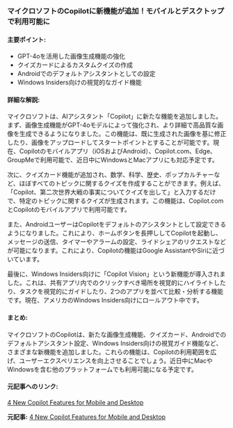 ### マイクロソフトのCopilotに新機能が追加！モバイルとデスクトップで利用可能に

#### 主要ポイント:
- GPT-4oを活用した画像生成機能の強化
- クイズカードによるカスタムクイズの作成
- Androidでのデフォルトアシスタントとしての設定
- Windows Insiders向けの視覚的なガイド機能

#### 詳細な解説:
マイクロソフトは、AIアシスタント「Copilot」に新たな機能を追加しました。まず、画像生成機能がGPT-4oモデルによって強化され、より詳細で高品質な画像を生成できるようになりました。この機能は、既に生成された画像を基に修正したり、画像をアップロードしてスタートポイントとすることが可能です。現在、Copilotのモバイルアプリ（iOSおよびAndroid）、Copilot.com、Edge、GroupMeで利用可能で、近日中にWindowsとMacアプリにも対応予定です。

次に、クイズカード機能が追加され、数学、科学、歴史、ポップカルチャーなど、ほぼすべてのトピックに関するクイズを作成することができます。例えば、「Copilot、第二次世界大戦の事実についてクイズを出して」と入力するだけで、特定のトピックに関するクイズが生成されます。この機能は、Copilot.comとCopilotのモバイルアプリで利用可能です。

また、AndroidユーザーはCopilotをデフォルトのアシスタントとして設定できるようになりました。これにより、ホームボタンを長押ししてCopilotを起動し、メッセージの送信、タイマーやアラームの設定、ライドシェアのリクエストなどが可能になります。これにより、Copilotの機能はGoogle AssistantやSiriに近づいています。

最後に、Windows Insiders向けに「Copilot Vision」という新機能が導入されました。これは、共有アプリ内でのクリックすべき場所を視覚的にハイライトしたり、タスクを視覚的にガイドしたり、2つのアプリを並べて比較・分析する機能です。現在、アメリカのWindows Insiders向けにロールアウト中です。

#### まとめ:
マイクロソフトのCopilotは、新たな画像生成機能、クイズカード、Androidでのデフォルトアシスタント設定、Windows Insiders向けの視覚ガイド機能など、さまざまな新機能を追加しました。これらの機能は、Copilotの利用範囲を広げ、ユーザーエクスペリエンスを向上させることでしょう。近日中にMacやWindowsを含む他のプラットフォームでも利用可能になる予定です。

#### 元記事へのリンク:
[4 New Copilot Features for Mobile and Desktop](リンク先URL)

**元記事:** [4 New Copilot Features for Mobile and Desktop](https://www.inkl.com/news/4-new-copilot-features-for-mobile-and-desktop)